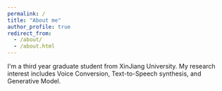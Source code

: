 ```yaml
---
permalink: /
title: "About me"
author_profile: true
redirect_from: 
  - /about/
  - /about.html
---
```


I'm a third year graduate student from XinJiang University. My research interest includes Voice Conversion, Text-to-Speech synthesis, and Generative Model.
